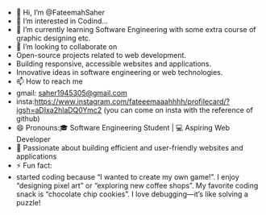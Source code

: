 - 👋 Hi, I’m @FateemahSaher
- 👀 I’m interested in Codind...
- 🌱 I’m currently learning Software Engineering with some extra course of graphic designing etc.
- 💞️ I’m looking to collaborate on
- Open-source projects related to web development.
- Building responsive, accessible websites and applications.
- Innovative ideas in software engineering or web technologies.
- 📫 How to reach me
- gmail: saher1945305@gmail.com
- insta:https://www.instagram.com/fateeemaaahhhh/profilecard/?igsh=aDIxa2hlaDQ0Ymc2 (you can come on insta with the reference of github)
- 😄 Pronouns:🎓 Software Engineering Student | 💻 Aspiring Web Developer
- 🌟 Passionate about building efficient and user-friendly websites and applications
- ⚡ Fun fact:
- started coding because “I wanted to create my own game!”.
I enjoy “designing pixel art” or “exploring new coffee shops”.
My favorite coding snack is  “chocolate chip cookies”.
I love debugging—it’s like solving a puzzle!

<!---
FateemahSaher/FateemahSaher is a ✨ special ✨ repository because its `README.md` (this file) appears on your GitHub profile.
You can click the Preview link to take a look at your changes.
--->
